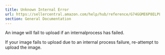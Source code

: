 ```yaml
---
title: Unknown Internal Error
url: https://sellercentral.amazon.com/help/hub/reference/G74GGME6P8ELPLGU
section: General Documentation
---
```


An image will fail to upload if an internalprocess has failed.

If your image fails to upload due to an internal process failure, re-attempt
to upload the image.


